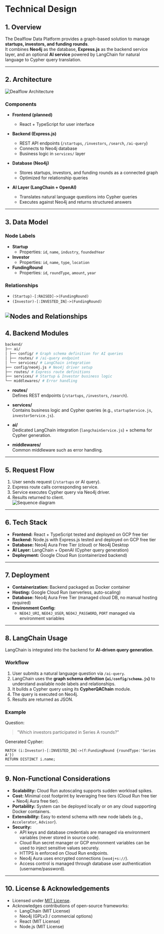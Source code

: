 # Technical Design

## 1. Overview
The Dealflow Data Platform provides a graph-based solution to manage **startups, investors, and funding rounds**.  
It combines **Neo4j** as the database, **Express.js** as the backend service layer, and an optional **AI service** powered by LangChain for natural language to Cypher query translation.

---

## 2. Architecture

![Dealflow Architecture](./images/dealflow_ai_architecture_clean.svg)

### Components
- **Frontend (planned)**  
  - React + TypeScript for user interface  

- **Backend (Express.js)**  
  - REST API endpoints (`/startups`, `/investors`, `/search`, `/ai-query`)  
  - Connects to Neo4j database  
  - Business logic in `services/` layer  

- **Database (Neo4j)**  
  - Stores startups, investors, and funding rounds as a connected graph  
  - Optimized for relationship queries  

- **AI Layer (LangChain + OpenAI)**  
  - Translates natural language questions into Cypher queries  
  - Executes against Neo4j and returns structured answers  

---

## 3. Data Model

### Node Labels
- **Startup**
  - Properties: `id`, `name`, `industry`, `foundedYear`
- **Investor**
  - Properties: `id`, `name`, `type`, `location`
- **FundingRound**
  - Properties: `id`, `roundType`, `amount`, `year`

### Relationships
- `(Startup)-[:RAISED]->(FundingRound)`
- `(Investor)-[:INVESTED_IN]->(FundingRound)`

![Nodes and Relationships](./images/visualisation.png)
---

## 4. Backend Modules
```bash
backend/
├── ai/
│ ├── config/ # Graph schema definition for AI queries
│ ├── routes/ # /ai-query endpoint
│ └── services/ # LangChain integration
├── config/neo4j.js # Neo4j driver setup
├── routes/ # Express route definitions
├── services/ # Startup & Investor business logic
└── middlewares/ # Error handling
```

- **routes/**  
  Defines REST endpoints (`/startups`, `/investors`, `/search`).  

- **services/**  
  Contains business logic and Cypher queries (e.g., `startupService.js`, `investorService.js`).  

- **ai/**  
  Dedicated LangChain integration (`langchainService.js`) + schema for Cypher generation.  

- **middlewares/**  
  Common middleware such as error handling.  

---

## 5. Request Flow

1. User sends request (`/startups` or AI query).  
2. Express route calls corresponding service.  
3. Service executes Cypher query via Neo4j driver.  
4. Results returned to client.  
![Sequence diagram](./images/sequence-diagram.png)

---
## 6. Tech Stack 
- **Frontend:** React + TypeScript tested and deployed on GCP free tier
- **Backend:** Node.js with Express.js  tested and deployed on GCP free tier
- **Database:** Neo4j Aura Free Tier (cloud) or Neo4j Desktop  
- **AI Layer:** LangChain + OpenAI (Cypher query generation)  
- **Deployment:** Google Cloud Run (containerized backend)  

---

## 7. Deployment 
- **Containerization:** Backend packaged as Docker container  
- **Hosting:** Google Cloud Run (serverless, auto-scaling)  
- **Database:** Neo4j Aura Free Tier (managed cloud DB, no manual hosting required)  
- **Environment Config:**  
  - `NEO4J_URI`, `NEO4J_USER`, `NEO4J_PASSWORD`, `PORT` managed via environment variables  

---

## 8. LangChain Usage

LangChain is integrated into the backend for **AI-driven query generation**.  

### Workflow
1. User submits a natural language question via `/ai-query`.
2. LangChain uses the **graph schema definition (`ai/config/schema.js`)** to understand available node labels and relationships.
3. It builds a Cypher query using its **CypherQAChain** module.
4. The query is executed on Neo4j.
5. Results are returned as JSON.

### Example
Question:  
> "Which investors participated in Series A rounds?"

Generated Cypher:  
```cypher
MATCH (i:Investor)-[:INVESTED_IN]->(f:FundingRound {roundType:'Series A'})
RETURN DISTINCT i.name;
```
---

## 9. Non-Functional Considerations 
- **Scalability:** Cloud Run autoscaling supports sudden workload spikes.  
- **Cost:** Minimal cost footprint by leveraging free tiers (Cloud Run free tier + Neo4j Aura free tier).  
- **Portability:** System can be deployed locally or on any cloud supporting Docker containers.  
- **Extensibility:** Easy to extend schema with new node labels (e.g., `Accelerator`, `Advisor`).  
- **Security:**  
  - API keys and database credentials are managed via environment variables (never stored in source code).  
  - Cloud Run secret manager or GCP environment variables can be used to inject sensitive values securely.  
  - HTTPS is enforced on Cloud Run endpoints.  
  - Neo4j Aura uses encrypted connections (`neo4j+s://`).  
  - Access control is managed through database user authentication (username/password).  

---

## 10. License & Acknowledgements  
- Licensed under [MIT License](./LICENSE).  
- Acknowledges contributions of open-source frameworks:  
  - LangChain (MIT License)  
  - Neo4j (GPLv3 / commercial options)  
  - React (MIT License)  
  - Node.js (MIT License)  
